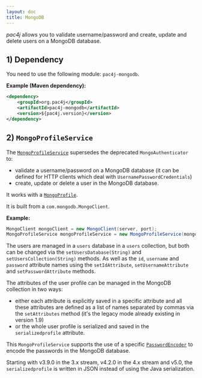 ```yaml
---
layout: doc
title: MongoDB
---
```


*pac4j* allows you to validate username/password and create, update and delete users on a MongoDB database.

## 1) Dependency

You need to use the following module: `pac4j-mongodb`.

**Example (Maven dependency):**

```xml
<dependency>
    <groupId>org.pac4j</groupId>
    <artifactId>pac4j-mongodb</artifactId>
    <version>${pac4j.version}</version>
</dependency>
```

## 2) `MongoProfileService`

The [`MongoProfileService`](https://github.com/pac4j/pac4j/blob/master/pac4j-mongo/src/main/java/org/pac4j/mongo/profile/service/MongoProfileService.java) supersedes the deprecated `MongoAuthenticator` to:

- validate a username/password on a MongoDB database (it can be defined for HTTP clients which deal with `UsernamePasswordCredentials`)
- create, update or delete a user in the MongoDB database.

It works with a [`MongoProfile`](https://github.com/pac4j/pac4j/blob/master/pac4j-mongo/src/main/java/org/pac4j/mongo/profile/MongoProfile.java).

It is built from a `com.mongodb.MongoClient`.

**Example:**

```java
MongoClient mongoClient = new MongoClient(server, port);
MongoProfileService mongoProfileService = new MongoProfileService(mongoClient);
```

The users are managed in a `users` database in a `users` collection, but both can be changed via the `setUsersDatabase(String)` and `setUsersCollection(String)` methods.
As well as the `id`, `username` and `password` attribute names using the `setIdAttribute`, `setUsernameAttribute` and `setPasswordAttribute` methods.

The attributes of the user profile can be managed in the MongoDB collection in two ways:

- either each attribute is explicitly saved in a specific attribute and all these attributes are defined as a list of names separated by commas via the `setAttributes` method (it's the legacy mode already existing in version 1.9)
- or the whole user profile is serialized and saved in the `serializedprofile` attribute.

This `MongoProfileService` supports the use of a specific [`PasswordEncoder`](../authenticators.html#passwordencoder) to encode the passwords in the MongoDB database.

<div class="warning"><i class="fa fa-exclamation-triangle fa-2x" aria-hidden="true"></i> Starting with v3.9.0 in the 3.x stream, v4.2.0 in the 4.x stream and v5.0, the <code>serializedprofile</code> is written in JSON instead of using the Java serialization.</div>
